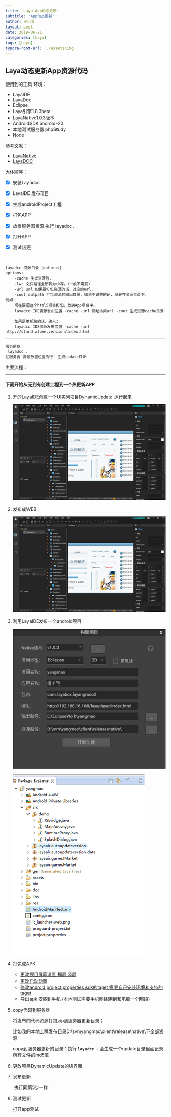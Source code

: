 ```yaml
---
title:  Laya App动态更新
subtitle: 'App动态更新'
author: 王壮壮
layout: post
date: 2019-06-21
categories: [Laya]
tags: [Laya]
typora-root-url: ..\assets\img
---
```

##         Laya动态更新App资源代码

 使用到的工具 环境：

-  LayaIDE
- LayaDcc
- Eclipse
- Laya引擎1.8.3beta
- LayaNative1.0.3版本
- AndroidSDK  android-20
- 本地测试服务器 phpStudy
- Node



参考文献：

- [LayaNative](<https://ldc.layabox.com/doc/?nav=zh-as-7-1-0>)
- [LayaDCC](<https://ldc.layabox.com/doc/?nav=zh-as-7-2-1>)



大体顺序：

- [x]  安装Layadcc

- [x] LayaIDE 发布项目

- [x] 生成androidProject工程

- [x] 打包APP

- [x] 放置服务器资源 执行 layadcc .

- [x] 打开APP

- [x] 测试热更

  

​	

```node
layadcc 资源目录 [options]
options:
    -cache 生成资源包.
    -lwr 文件路径全部转为小写。（一般不需要）
    -url url 如果要打包资源的话，对应的url.
    -cout outpath 打包资源的输出目录，如果不设置的话，就是在资源目录下。
例如:
    现在要把这个html5项目打包，放到App项目中。
    layadcc IDE资源发布位置 -cache -url 网址访问url -cout 生成资源cache目录
    
    如果是单机包的话，输入:
    layadcc IDE资源发布位置 -cache -url http://stand.alone.version/index.html
```

------

```node
服务器端
 layadcc .
在服务器 资源放置位置执行  生成update目录
```



主要流程：





------



#### 下面开始从无到有创建工程到一个热更新APP 

1. 开的LayaIDE创建一个UI实列项目DynamicUpdate 运行起来	

   ![create](/assets/img/create.gif)

2. 发布成WEB

   ![fabu](/assets/img/fabu.gif)

3. 利用LayaIDE发布一个android项目

    ![fabu](/assets/img/fabu.png)

   ![AndroidProject](/assets/img/AndroidProject.png)

4. 打包成APK

   -  [更改项目屏幕设置  横屏 竖屏](<https://ldc.layabox.com/doc/?nav=zh-as-7-1-2>)
   -  [更改启动动画 ](<https://ldc.layabox.com/doc/?nav=zh-as-7-1-5>)
   -  [修改android project.properties  sdk的taget   需要自己安装环境和支持的taget](<https://ldc.layabox.com/doc/?nav=zh-as-7-4-0>)
   - 导出apk 安装到手机 (本地测试需要手机网络连到和电脑一个网段)

5. copy代码到服务器

     将发布的代码资源打包zip到服务器更新目录；

     比如我的本地工程发布目录D:\svn\yangmao\client\release\native\下全部资源

    copy到服务器更新的目录：执行 **`layadcc .`** 会生成一个update目录里面记录所有文件的md5值 

6. 更改项目DynamicUpdate的UI界面

7. 发布更新

   ​	执行同第5步一样

8. 测试更新

      打开app测试
